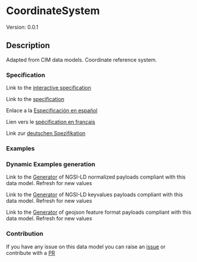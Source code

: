 # CoordinateSystem
Version: 0.0.1

## Description 

Adapted from CIM data models. Coordinate reference system.
### Specification

Link to the [interactive specification](https://swagger.lab.fiware.org/?url=https://smart-data-models.github.io/dataModel.EnergyCIM/CoordinateSystem/swagger.yaml)

Link to the [specification](https://github.com/smart-data-models/dataModel.EnergyCIM/blob/master/CoordinateSystem/doc/spec.md)

Enlace a la [Especificación en español](https://github.com/smart-data-models/dataModel.EnergyCIM/blob/master/CoordinateSystem/doc/spec_ES.md)

Lien vers le [spécification en français](https://github.com/smart-data-models/dataModel.EnergyCIM/blob/master/CoordinateSystem/doc/spec_FR.md)

Link zur [deutschen Spezifikation](https://github.com/smart-data-models/dataModel.EnergyCIM/blob/master/CoordinateSystem/doc/spec_DE.md)
### Examples
### Dynamic Examples generation

Link to the [Generator](https://smartdatamodels.org/extra/ngsi-ld_generator.php?schemaUrl=https://raw.githubusercontent.com/smart-data-models/dataModel.EnergyCIM/master/CoordinateSystem/schema.json&email=info@smartdatamodels.org) of NGSI-LD normalized payloads compliant with this data model. Refresh for new values

Link to the [Generator](https://smartdatamodels.org/extra/ngsi-ld_generator_keyvalues.php?schemaUrl=https://raw.githubusercontent.com/smart-data-models/dataModel.EnergyCIM/master/CoordinateSystem/schema.json&email=info@smartdatamodels.org) of NGSI-LD keyvalues payloads compliant with this data model. Refresh for new values

Link to the [Generator](https://smartdatamodels.org/extra/geojson_features_generator.php?schemaUrl=https://raw.githubusercontent.com/smart-data-models/dataModel.EnergyCIM/master/CoordinateSystem/schema.json&email=info@smartdatamodels.org) of geojson feature format payloads compliant with this data model. Refresh for new values
### Contribution

 If you have any issue on this data model you can raise an [issue](https://github.com/smart-data-models/dataModel.EnergyCIM/issues)  or contribute with a [PR](https://github.com/smart-data-models/dataModel.EnergyCIM/pulls)